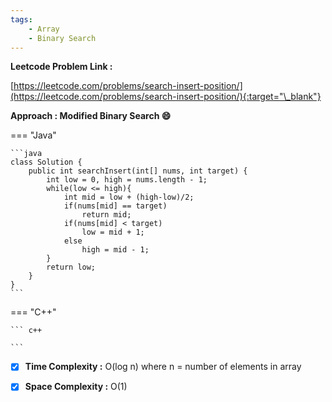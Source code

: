 ```yaml
---
tags:
    - Array
    - Binary Search
---
```


**Leetcode Problem Link :**

[https://leetcode.com/problems/search-insert-position/](https://leetcode.com/problems/search-insert-position/){:target="\_blank"}

**Approach : Modified Binary Search :smile:**

=== "Java"

    ```java
    class Solution {
        public int searchInsert(int[] nums, int target) {
            int low = 0, high = nums.length - 1;
            while(low <= high){
                int mid = low + (high-low)/2;
                if(nums[mid] == target)
                    return mid;
                if(nums[mid] < target)
                    low = mid + 1;
                else
                    high = mid - 1;
            }
            return low;
        }
    }
    ```

=== "C++"

    ``` c++

    ```

-   [x] **Time Complexity :** O(log n) where n = number of elements in array

-   [x] **Space Complexity :** O(1)
